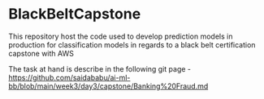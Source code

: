 # BlackBeltCapstone
This repository host the code used to develop prediction models in production for classification models in regards to a black belt certification capstone with AWS

The task at hand is describe in the following git page - https://github.com/saidababu/ai-ml-bb/blob/main/week3/day3/capstone/Banking%20Fraud.md


